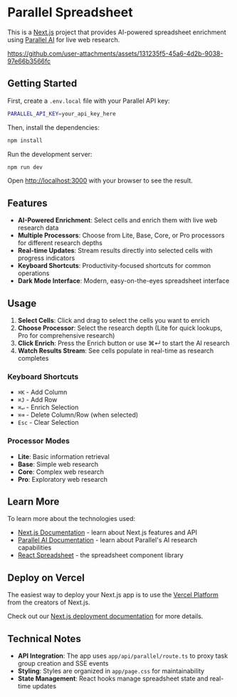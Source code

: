 # Parallel Spreadsheet

This is a [Next.js](https://nextjs.org) project that provides AI-powered spreadsheet enrichment using [Parallel AI](https://parallel.ai) for live web research.

https://github.com/user-attachments/assets/131235f5-45a6-4d2b-9038-97e66b3566fc

## Getting Started

First, create a `.env.local` file with your Parallel API key:

```bash
PARALLEL_API_KEY=your_api_key_here
```

Then, install the dependencies:

```bash
npm install
```

Run the development server:

```bash
npm run dev
```

Open [http://localhost:3000](http://localhost:3000) with your browser to see the result.

## Features

- **AI-Powered Enrichment**: Select cells and enrich them with live web research data
- **Multiple Processors**: Choose from Lite, Base, Core, or Pro processors for different research depths
- **Real-time Updates**: Stream results directly into selected cells with progress indicators
- **Keyboard Shortcuts**: Productivity-focused shortcuts for common operations
- **Dark Mode Interface**: Modern, easy-on-the-eyes spreadsheet interface

## Usage

1. **Select Cells**: Click and drag to select the cells you want to enrich
2. **Choose Processor**: Select the research depth (Lite for quick lookups, Pro for comprehensive research)
3. **Click Enrich**: Press the Enrich button or use ⌘↵ to start the AI research
4. **Watch Results Stream**: See cells populate in real-time as research completes

### Keyboard Shortcuts

- `⌘K` - Add Column
- `⌘J` - Add Row  
- `⌘↵` - Enrich Selection
- `⌘⌫` - Delete Column/Row (when selected)
- `Esc` - Clear Selection

### Processor Modes

- **Lite**: Basic information retrieval
- **Base**: Simple web research
- **Core**: Complex web research
- **Pro**: Exploratory web research

## Learn More

To learn more about the technologies used:

- [Next.js Documentation](https://nextjs.org/docs) - learn about Next.js features and API
- [Parallel AI Documentation](https://docs.parallel.ai) - learn about Parallel's AI research capabilities
- [React Spreadsheet](https://github.com/iddan/react-spreadsheet) - the spreadsheet component library

## Deploy on Vercel

The easiest way to deploy your Next.js app is to use the [Vercel Platform](https://vercel.com/new?utm_medium=default-template&filter=next.js&utm_source=create-next-app&utm_campaign=create-next-app-readme) from the creators of Next.js.

Check out our [Next.js deployment documentation](https://nextjs.org/docs/app/building-your-application/deploying) for more details.

## Technical Notes

- **API Integration**: The app uses `app/api/parallel/route.ts` to proxy task group creation and SSE events
- **Styling**: Styles are organized in `app/page.css` for maintainability
- **State Management**: React hooks manage spreadsheet state and real-time updates